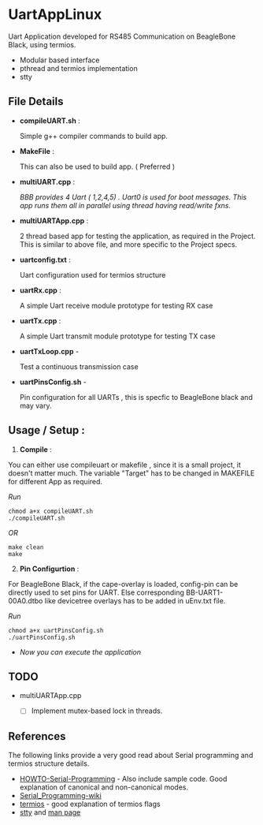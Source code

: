 # UartAppLinux
Uart Application developed for RS485 Communication on BeagleBone Black, using termios.
- Modular based interface
- pthread and termios implementation
- stty

## File Details
- **compileUART.sh**  : 

    Simple g++ compiler commands to build app.
    
- **MakeFile**  :

    This can also be used to build app. ( Preferred )
    
- **multiUART.cpp**  : 

  *BBB provides 4 Uart ( 1,2,4,5) . Uart0 is used for boot messages. This app runs them all in parallel using thread having read/write fxns.*
    
- **multiUARTApp.cpp**  : 

    2 thread based app for testing the application, as required in the Project. This is similar to above file, and more specific to the Project specs.
    
- **uartconfig.txt**  :
    
    Uart configuration used for termios structure
    
- **uartRx.cpp** :  

    A simple Uart receive module prototype for testing RX case
    
- **uartTx.cpp** : 
    
    A simple Uart transmit module prototype for testing TX case
    
- **uartTxLoop.cpp** - 
    
    Test a continuous transmission case
 
 - **uartPinsConfig.sh** - 
    
    Pin configuration for all UARTs , this is specfic to BeagleBone black and may vary.

## Usage / Setup :
1. **Compile** :
 
You can either use compileuart or makefile , since it is a small project, it doesn't matter much. The variable "Target" has to be changed in MAKEFILE for different App as required.

*Run*
```
chmod a+x compileUART.sh
./compileUART.sh
```

*OR*
```
make clean
make
```
2. **Pin Configurtion** :

For BeagleBone Black, if the cape-overlay is loaded, config-pin can be directly used to set pins for UART. Else corresponding BB-UART1-00A0.dtbo like devicetree overlays has to be added in uEnv.txt file. 

*Run*
```
chmod a+x uartPinsConfig.sh
./uartPinsConfig.sh
```
- *Now you can execute the application*


## TODO
* multiUARTApp.cpp 
    - [ ] Implement mutex-based lock in threads.


## References
The following links provide a very good read about Serial programming and termios structure details.

* [HOWTO-Serial-Programming](http://tldp.org/HOWTO/Serial-Programming-HOWTO/x115.html) - Also include sample code. Good explanation of canonical and non-canonical modes.
* [Serial_Programming-wiki](https://en.wikibooks.org/wiki/Serial_Programming/termios)
* [termios](https://blog.nelhage.com/2009/12/a-brief-introduction-to-termios-termios3-and-stty/) - good explanation of termios flags
* [stty](https://linux.101hacks.com/unix/stty/) and [man page](https://linux.die.net/man/1/stty)
